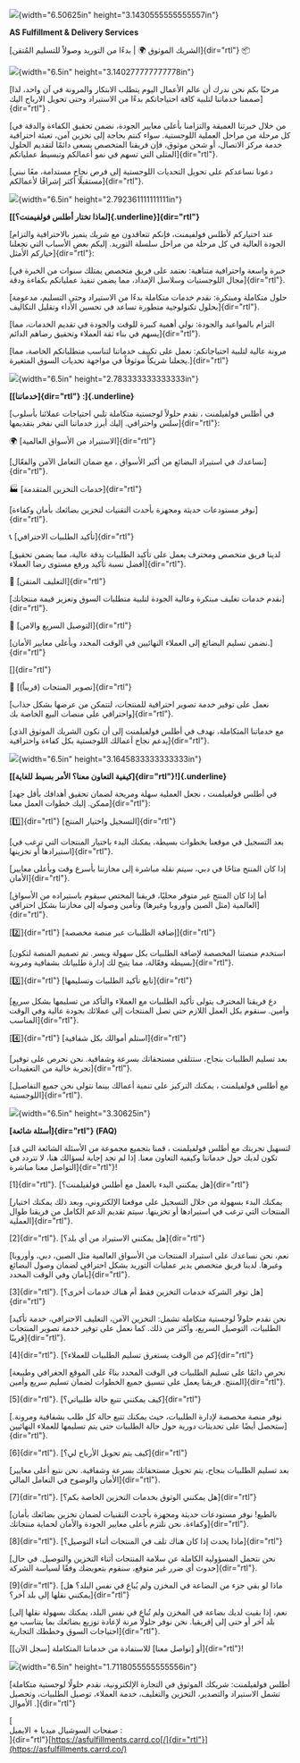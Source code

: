 ![](media/image1.jpeg){width="6.50625in" height="3.1430555555555557in"}

**AS Fulfillment & Delivery Services**

[الشريك الموثوق 🌍 \| بدءًا من التوريد وصولاً للتسليم المُتقن]{dir="rtl"}
📦

![](media/image2.jpg){width="6.5in" height="3.140277777777778in"}

[مرحبًا بكم نحن ندرك أن عالم الأعمال اليوم يتطلب الابتكار والمرونة في آن
واحد، لذا صممنا خدماتنا لتلبية كافة احتياجاتكم بدءًا من الاستيراد وحتى
تحويل الارباح اليك]{dir="rtl"} .

[من خلال خبرتنا العميقة والتزامنا بأعلى معايير الجودة، نضمن تحقيق
الكفاءة والدقة في كل مرحلة من مراحل العملية اللوجستية. سواء كنتم بحاجة
إلى تخزين آمن، تعبئة احترافية خدمة مركز الاتصال، أو شحن موثوق، فإن
فريقنا المتخصص يسعى دائمًا لتقديم الحلول المثلى التي تسهم في نمو أعمالكم
وتبسيط عملياتكم]{dir="rtl"}.

[دعونا نساعدكم على تحويل التحديات اللوجستية إلى فرص نجاح مستدامة، معًا
نبني مستقبلًا أكثر إشراقًا لأعمالكم]{dir="rtl"}.

![](media/image3.jpg){width="6.5in" height="2.792361111111111in"}

**[[لماذا تختار أطلس فولفيمنت؟]{.underline}]{dir="rtl"}**

[عند اختياركم لأطلس فولفيمنت، فإنكم تتعاقدون مع شريك يتميز بالاحترافية
والتزام الجودة العالية في كل مرحلة من مراحل سلسلة التوريد. إليكم بعض
الأسباب التي تجعلنا خياركم الأمثل]{dir="rtl"}:

[خبرة واسعة واحترافية متناهية: نعتمد على فريق متخصص يمتلك سنوات من
الخبرة في مجال اللوجستيات وسلاسل الإمداد، مما يضمن تنفيذ عملياتكم بكفاءة
ودقة]{dir="rtl"}.

[حلول متكاملة ومبتكرة: نقدم خدمات متكاملة بدءًا من الاستيراد وحتى
التسليم، مدعومة بحلول تكنولوجية متطورة تساعد في تحسين الأداء وتقليل
التكاليف]{dir="rtl"}.

[التزام بالمواعيد والجودة: نولي أهمية كبيرة للوقت والجودة في تقديم
الخدمات، مما يسهم في بناء ثقة العملاء وتحقيق رضاهم الدائم]{dir="rtl"}.

[مرونة عالية لتلبية احتياجاتكم: نعمل على تكييف خدماتنا لتناسب متطلباتكم
الخاصة، مما يجعلنا شريكاً موثوقاً في مواجهة تحديات السوق
المتغيرة.]{dir="rtl"}

![](media/image4.jpg){width="6.5in" height="2.783333333333333in"}

**[[خدماتنا]{dir="rtl"} :]{.underline}**

[في أطلس فولفيلمنت ، نقدم حلولاً لوجستية متكاملة تلبي احتياجات عملائنا
بأسلوب سلس واحترافي. إليك أبرز خدماتنا التي نفخر بتقديمها]{dir="rtl"}:

🌍 [الاستيراد من الأسواق العالمية]{dir="rtl"}

[نساعدك في استيراد البضائع من أكبر الأسواق ، مع ضمان التعامل الآمن
والفعّال]{dir="rtl"}.

🏭 [خدمات التخزين المتقدمة]{dir="rtl"}

[نوفر مستودعات حديثة ومجهزة بأحدث التقنيات لتخزين بضائعك بأمان
وكفاءة]{dir="rtl"}.

📞 [تأكيد الطلبيات الاحترافي]{dir="rtl"}

[لدينا فريق متخصص ومحترف يعمل على تأكيد الطلبيات بدقة عالية، مما يضمن
تحقيق أفضل نسبة تأكيد ورفع مستوى رضا العملاء]{dir="rtl"}.

🎁 [التغليف المتقن]{dir="rtl"}

[نقدم خدمات تغليف مبتكرة وعالية الجودة لتلبية متطلبات السوق وتعزيز قيمة
منتجاتك]{dir="rtl"}.

🚚 [التوصيل السريع والامن]{dir="rtl"}

[نضمن تسليم البضائع إلى العملاء النهائيين في الوقت المحدد وبأعلى معايير
الأمان.]{dir="rtl"}

[]{dir="rtl"}

📸 [تصوير المنتجات (قريباً)]{dir="rtl"}

[نعمل على توفير خدمة تصوير احترافية للمنتجات، لتتمكن من عرضها بشكل جذاب
واحترافي على منصات البيع الخاصة بك]{dir="rtl"}.

[مع خدماتنا المتكاملة، نهدف في أطلس فولفيلمنت إلى أن نكون الشريك الموثوق
الذي يدعم نجاح أعمالك اللوجستية بكل كفاءة واحترافية]{dir="rtl"}.

![](media/image5.jpg){width="6.5in" height="3.1645833333333333in"}

**[[كيفية التعاون معنا؟ الأمر بسيط للغاية]{dir="rtl"}!]{.underline}**

[في أطلس فولفيلمنت ، نجعل العملية سهلة ومريحة لضمان تحقيق أهدافك بأقل
جهد ممكن. إليك خطوات العمل معنا]{dir="rtl"}:

[1️⃣]{dir="rtl"} [التسجيل واختيار المنتج]{dir="rtl"}

[بعد التسجيل في موقعنا بخطوات بسيطة، يمكنك البدء باختيار المنتجات التي
ترغب في استيرادها أو تخزينها]{dir="rtl"}.

[إذا كان المنتج متاحًا في دبي، سيتم نقله مباشرة إلى مخازننا بأسرع وقت
وبأعلى معايير الأمان]{dir="rtl"}.

[أما إذا كان المنتج غير متوفر محليًا، فريقنا المختص سيقوم باستيراده من
الأسواق العالمية (مثل الصين وأوروبا وغيرها) وتأمين وصوله إلى مخازننا
بشكل احترافي]{dir="rtl"}.

[2️⃣]{dir="rtl"} [إضافة الطلبيات عبر منصة مخصصة]{dir="rtl"}

[استخدم منصتنا المخصصة لإضافة الطلبيات بكل سهولة ويسر. تم تصميم المنصة
لتكون بسيطة وفعّالة، مما يتيح لك إدارة طلبياتك بشفافية
ومرونة]{dir="rtl"}.

[3️⃣]{dir="rtl"} [تابع تأكيد الطلبيات وتسليمها]{dir="rtl"}

[دع فريقنا المحترف يتولى تأكيد الطلبيات مع العملاء والتأكد من تسليمها
بشكل سريع وأمين. سنقوم بكل العمل اللازم حتى تصل المنتجات إلى عملائك
بجودة عالية وفي الوقت المناسب]{dir="rtl"}.

[4️⃣]{dir="rtl"} [استلم أموالك بكل شفافية]{dir="rtl"}

[بعد تسليم الطلبيات بنجاح، ستتلقى مستحقاتك بسرعة وشفافية. نحن نحرص على
توفير تجربة خالية من التعقيدات]{dir="rtl"}.

[مع أطلس فولفيلمنت ، يمكنك التركيز على تنمية أعمالك بينما نتولى نحن جميع
التفاصيل اللوجستية]{dir="rtl"}.

![](media/image6.jpg){width="6.5in" height="3.30625in"}

**[أسئلة شائعة]{dir="rtl"} (FAQ)**

[لتسهيل تجربتك مع أطلس فولفيلمنت ، قمنا بتجميع مجموعة من الأسئلة الشائعة
التي قد تكون لديك حول خدماتنا وكيفية التعاون معنا. إذا لم تجد إجابة
لسؤالك هنا، لا تتردد في التواصل معنا مباشرة]{dir="rtl"}!

[1]{dir="rtl"}. [هل يمكنني البدء بالعمل مع أطلس فولفيلمنت؟]{dir="rtl"}

[يمكنك البدء بسهولة من خلال التسجيل على موقعنا الإلكتروني، وبعد ذلك
يمكنك اختيار المنتجات التي ترغب في استيرادها أو تخزينها. سيتم تقديم
الدعم الكامل من فريقنا طوال العملية]{dir="rtl"}.

[2]{dir="rtl"}. [هل يمكنني الاستيراد من أي بلد؟]{dir="rtl"}

[نعم، نحن نساعدك على استيراد المنتجات من الأسواق العالمية مثل الصين،
دبي، وأوروبا وغيرها. لدينا فريق متخصص يدير عمليات التوريد بشكل احترافي
لضمان وصول البضائع بأمان وفي الوقت المحدد]{dir="rtl"}.

[3]{dir="rtl"}. [هل توفر الشركة خدمات التخزين فقط أم هناك خدمات
أخرى؟]{dir="rtl"}

[نحن نقدم حلولاً لوجستية متكاملة تشمل: التخزين الآمن، التغليف الاحترافي،
خدمة تأكيد الطلبيات، التوصيل السريع، وأكثر من ذلك. كما نعمل على توفير
خدمة تصوير المنتجات قريبًا]{dir="rtl"}.

[4]{dir="rtl"}. [كم من الوقت يستغرق تسليم الطلبيات للعملاء؟]{dir="rtl"}

[نحرص دائمًا على تسليم الطلبيات في الوقت المحدد بناءً على الموقع الجغرافي
وطبيعة المنتج. فريقنا يعمل على تنسيق جميع الخطوات لضمان تسليم سريع
وأمين]{dir="rtl"}.

[5]{dir="rtl"}. [كيف يمكنني تتبع حالة طلبياتي؟]{dir="rtl"}

[نوفر منصة مخصصة لإدارة الطلبيات، حيث يمكنك تتبع حالة كل طلب بشفافية
ومرونة. ستحصل أيضًا على تحديثات دورية حول حالة الطلبيات حتى يتم تسليمها
للعملاء النهائيين]{dir="rtl"}.

[6]{dir="rtl"}. [كيف يتم تحويل الأرباح لي؟]{dir="rtl"}

[بعد تسليم الطلبيات بنجاح، يتم تحويل مستحقاتك بسرعة وشفافية. نحن نتبع
أعلى معايير الأمان والوضوح في التعامل المالي]{dir="rtl"}.

[7]{dir="rtl"}. [هل يمكنني الوثوق بخدمات التخزين الخاصة بكم؟]{dir="rtl"}

[بالطبع! نوفر مستودعات حديثة ومجهزة بأحدث التقنيات لضمان تخزين بضائعك
بأمان وكفاءة. نحن نلتزم بأعلى معايير الجودة والأمان لحماية
منتجاتك]{dir="rtl"}.

[8]{dir="rtl"}. [ماذا يحدث إذا كان هناك تلف في المنتجات أثناء
التوصيل؟]{dir="rtl"}

[نحن نتحمل المسؤولية الكاملة عن سلامة المنتجات أثناء التخزين والتوصيل.
في حال حدوث أي ضرر غير متوقع، سنقوم بتعويضك وفقًا لسياسة
الشركة]{dir="rtl"}.

[9]{dir="rtl"}. [ماذا لو بقي جزء من البضاعة في المخزن ولم يُباع في نفس
البلد؟ هل يمكنني نقلها إلى بلد آخر؟]{dir="rtl"}

[نعم، إذا بقيت لديك بضاعة في المخزن ولم تُباع في نفس البلد، يمكنك بسهولة
نقلها إلى بلد آخر أو حتى إلى إفريقيا. نحن نوفر حلولًا مرنة لإعادة توزيع
بضائعك بما يتناسب مع احتياجات السوق وخططك التجارية]{dir="rtl"}.

[\[سجل الآن\] أو \[تواصل معنا\] للاستفادة من خدماتنا
المتكاملة]{dir="rtl"}!

![](media/image7.jpeg){width="6.5in" height="1.7118055555555556in"}

[أطلس فولفيلمنت: شريكك الموثوق في التجارة الإلكترونية، نقدم حلولًا
لوجستية متكاملة تشمل الاستيراد والتصدير، التخزين والتغليف، خدمة العملاء،
توصيل الطلبيات، وتحصيل الأموال .]{dir="rtl"}

[  
صفحات السوشيال ميديا + الايميل :  
]{dir="rtl"}[https://asfulfillments.carrd.co[/]{dir="rtl"}](https://asfulfillments.carrd.co/)
